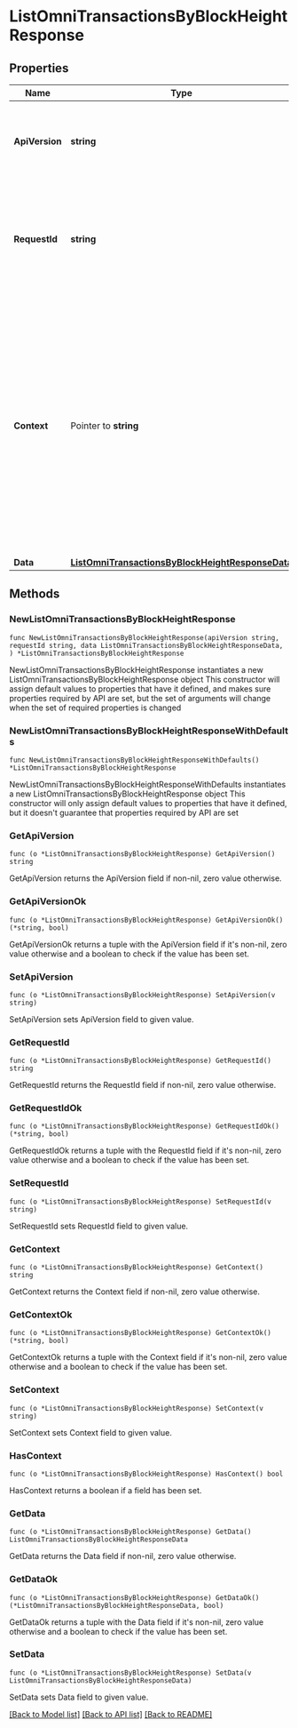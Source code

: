 # ListOmniTransactionsByBlockHeightResponse

## Properties

Name | Type | Description | Notes
------------ | ------------- | ------------- | -------------
**ApiVersion** | **string** | Specifies the version of the API that incorporates this endpoint. | 
**RequestId** | **string** | Defines the ID of the request. The &#x60;requestId&#x60; is generated by Crypto APIs and it&#39;s unique for every request. | 
**Context** | Pointer to **string** | In batch situations the user can use the context to correlate responses with requests. This property is present regardless of whether the response was successful or returned as an error. &#x60;context&#x60; is specified by the user. | [optional] 
**Data** | [**ListOmniTransactionsByBlockHeightResponseData**](ListOmniTransactionsByBlockHeightResponseData.md) |  | 

## Methods

### NewListOmniTransactionsByBlockHeightResponse

`func NewListOmniTransactionsByBlockHeightResponse(apiVersion string, requestId string, data ListOmniTransactionsByBlockHeightResponseData, ) *ListOmniTransactionsByBlockHeightResponse`

NewListOmniTransactionsByBlockHeightResponse instantiates a new ListOmniTransactionsByBlockHeightResponse object
This constructor will assign default values to properties that have it defined,
and makes sure properties required by API are set, but the set of arguments
will change when the set of required properties is changed

### NewListOmniTransactionsByBlockHeightResponseWithDefaults

`func NewListOmniTransactionsByBlockHeightResponseWithDefaults() *ListOmniTransactionsByBlockHeightResponse`

NewListOmniTransactionsByBlockHeightResponseWithDefaults instantiates a new ListOmniTransactionsByBlockHeightResponse object
This constructor will only assign default values to properties that have it defined,
but it doesn't guarantee that properties required by API are set

### GetApiVersion

`func (o *ListOmniTransactionsByBlockHeightResponse) GetApiVersion() string`

GetApiVersion returns the ApiVersion field if non-nil, zero value otherwise.

### GetApiVersionOk

`func (o *ListOmniTransactionsByBlockHeightResponse) GetApiVersionOk() (*string, bool)`

GetApiVersionOk returns a tuple with the ApiVersion field if it's non-nil, zero value otherwise
and a boolean to check if the value has been set.

### SetApiVersion

`func (o *ListOmniTransactionsByBlockHeightResponse) SetApiVersion(v string)`

SetApiVersion sets ApiVersion field to given value.


### GetRequestId

`func (o *ListOmniTransactionsByBlockHeightResponse) GetRequestId() string`

GetRequestId returns the RequestId field if non-nil, zero value otherwise.

### GetRequestIdOk

`func (o *ListOmniTransactionsByBlockHeightResponse) GetRequestIdOk() (*string, bool)`

GetRequestIdOk returns a tuple with the RequestId field if it's non-nil, zero value otherwise
and a boolean to check if the value has been set.

### SetRequestId

`func (o *ListOmniTransactionsByBlockHeightResponse) SetRequestId(v string)`

SetRequestId sets RequestId field to given value.


### GetContext

`func (o *ListOmniTransactionsByBlockHeightResponse) GetContext() string`

GetContext returns the Context field if non-nil, zero value otherwise.

### GetContextOk

`func (o *ListOmniTransactionsByBlockHeightResponse) GetContextOk() (*string, bool)`

GetContextOk returns a tuple with the Context field if it's non-nil, zero value otherwise
and a boolean to check if the value has been set.

### SetContext

`func (o *ListOmniTransactionsByBlockHeightResponse) SetContext(v string)`

SetContext sets Context field to given value.

### HasContext

`func (o *ListOmniTransactionsByBlockHeightResponse) HasContext() bool`

HasContext returns a boolean if a field has been set.

### GetData

`func (o *ListOmniTransactionsByBlockHeightResponse) GetData() ListOmniTransactionsByBlockHeightResponseData`

GetData returns the Data field if non-nil, zero value otherwise.

### GetDataOk

`func (o *ListOmniTransactionsByBlockHeightResponse) GetDataOk() (*ListOmniTransactionsByBlockHeightResponseData, bool)`

GetDataOk returns a tuple with the Data field if it's non-nil, zero value otherwise
and a boolean to check if the value has been set.

### SetData

`func (o *ListOmniTransactionsByBlockHeightResponse) SetData(v ListOmniTransactionsByBlockHeightResponseData)`

SetData sets Data field to given value.



[[Back to Model list]](../README.md#documentation-for-models) [[Back to API list]](../README.md#documentation-for-api-endpoints) [[Back to README]](../README.md)


